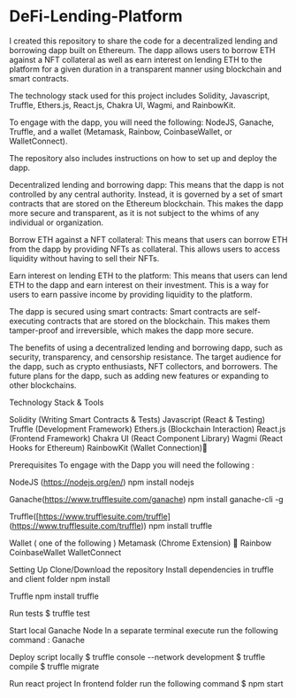 # DeFi-Lending-Platform
I created this repository to share the code for a decentralized lending and borrowing dapp built on Ethereum. The dapp allows users to borrow ETH against a NFT collateral as well as earn interest on lending ETH to the platform for a given duration in a transparent manner using blockchain and smart contracts.

The technology stack used for this project includes Solidity, Javascript, Truffle, Ethers.js, React.js, Chakra UI, Wagmi, and RainbowKit.

To engage with the dapp, you will need the following: NodeJS, Ganache, Truffle, and a wallet (Metamask, Rainbow, CoinbaseWallet, or WalletConnect).

The repository also includes instructions on how to set up and deploy the dapp.

Decentralized lending and borrowing dapp: This means that the dapp is not controlled by any central authority. Instead, it is governed by a set of smart contracts that are stored on the Ethereum blockchain. This makes the dapp more secure and transparent, as it is not subject to the whims of any individual or organization.

Borrow ETH against a NFT collateral: This means that users can borrow ETH from the dapp by providing NFTs as collateral. This allows users to access liquidity without having to sell their NFTs.

Earn interest on lending ETH to the platform: This means that users can lend ETH to the dapp and earn interest on 
their investment. This is a way for users to earn passive income by providing liquidity to the platform.

The dapp is secured using smart contracts: Smart contracts are self-executing contracts that are stored on the blockchain. This makes them tamper-proof and irreversible, which makes the dapp more secure.

The benefits of using a decentralized lending and borrowing dapp, such as security, transparency, and censorship resistance.
The target audience for the dapp, such as crypto enthusiasts, NFT collectors, and borrowers.
The future plans for the dapp, such as adding new features or expanding to other blockchains.

Technology Stack & Tools

Solidity (Writing Smart Contracts & Tests)
Javascript (React & Testing)
Truffle (Development Framework)
Ethers.js (Blockchain Interaction)
React.js (Frontend Framework)
Chakra UI (React Component Library)
Wagmi (React Hooks for Ethereum)
RainbowKit (Wallet Connection)🌈

Prerequisites
To engage with the Dapp you will need the following :

NodeJS (https://nodejs.org/en/)
npm install nodejs

Ganache(https://www.trufflesuite.com/ganache)
npm install ganache-cli -g

Truffle([https://www.trufflesuite.com/truffle] (https://www.trufflesuite.com/truffle))
npm install truffle

Wallet ( one of the following )
Metamask (Chrome Extension) 🦊
Rainbow
CoinbaseWallet
WalletConnect

Setting Up
Clone/Download the repository
Install dependencies in truffle and client folder
npm install

Truffle
npm install truffle

Run tests
$ truffle test

Start local Ganache Node
In a separate terminal execute run the following command : Ganache

Deploy script locally
$ truffle console --network development
$ truffle compile
$ truffle migrate

Run react project
In frontend folder run the following command $ npm start
